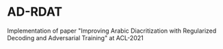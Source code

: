 # AD-RDAT
Implementation of paper "Improving Arabic Diacritization with Regularized Decoding and Adversarial Training" at ACL-2021
